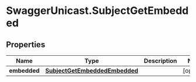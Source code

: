 # SwaggerUnicast.SubjectGetEmbedded

## Properties

Name | Type | Description | Notes
------------ | ------------- | ------------- | -------------
**embedded** | [**SubjectGetEmbeddedEmbedded**](SubjectGetEmbeddedEmbedded.md) |  | [optional] 



